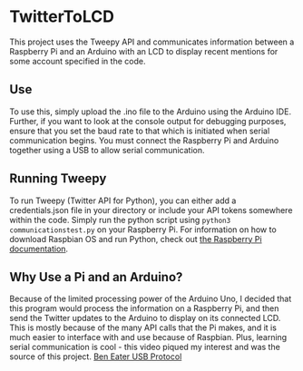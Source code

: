 # TwitterToLCD
This project uses the Tweepy API and communicates information between a Raspberry Pi and an Arduino with an LCD to display recent mentions for some account specified in the code.

## Use
To use this, simply upload the .ino file to the Arduino using the Arduino IDE. Further, if you want to look at the console output for debugging purposes, ensure that you set the baud rate to that which is initiated when serial communication begins. You must connect the Raspberry Pi and Arduino together using a USB to allow serial communication. 

## Running Tweepy
To run Tweepy (Twitter API for Python), you can either add a credentials.json file in your directory or include your API tokens somewhere within the code. Simply run the python script using `python3 communicationstest.py` on your Raspberry Pi. For information on how to download Raspbian OS and run Python, check out [the Raspberry Pi documentation](https://www.raspberrypi.com/documentation/computers/getting-started.html). 

## Why Use a Pi and an Arduino?
Because of the limited processing power of the Arduino Uno, I decided that this program would process the information on a Raspberry Pi, and then send the Twitter updates to the Arduino to display on its connected LCD. This is mostly because of the many API calls that the Pi makes, and it is much easier to interface with and use because of Raspbian. Plus, learning serial communication is cool - this video piqued my interest and was the source of this project. 
<a href="https://www.youtube.com/watch?v=wdgULBpRoXk">Ben Eater USB Protocol</a>


